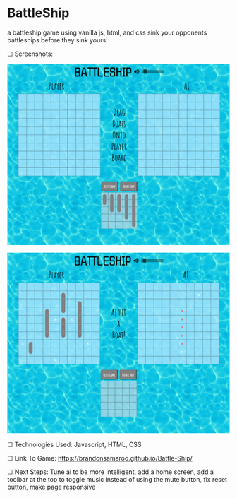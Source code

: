 # BattleShip
a battleship game using vanilla js, html, and css
sink your opponents battleships before they sink yours!

☐ Screenshots:

![a screenshot of the game][img]

[img]: https://github.com/BrandonSamaroo/Battle-Ship/blob/main/assets/BattleShipScreenshot1.PNG "Game Screenshot"

![a screenshot of the game][img2]

[img2]: https://github.com/BrandonSamaroo/Battle-Ship/blob/main/assets/BattleShipScreenshot2.PNG "Game Screenshot"


☐ Technologies Used: Javascript, HTML, CSS

☐ Link To Game: https://brandonsamaroo.github.io/Battle-Ship/

☐ Next Steps: Tune ai to be more intelligent, add a home screen, add a toolbar at the top to toggle music instead of using the mute button, fix reset button, make page responsive
